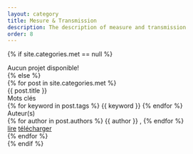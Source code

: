 ```yaml
---
layout: category
title: Mesure & Transmission
description: The description of measure and transmission
order: 8
---
```


{% if site.categories.met == null %}
<div class="row"> Aucun projet disponible! </div>
{% else %}
<div class="row">
{% for post in site.categories.met %}
<div class="col m6 s12">
<div class="card white">
<div class="card-content grey-text text-darken-2">
<span class="card-title"> {{ post.title }} </span>
<div class="row">
<div class="project-h">Mots clés</div> 
<div>
<!-- keywords -->
{% for keyword in post.tags %}
<span class="keyword"> {{ keyword }} </span>
{% endfor %}
</div>
<div class="project-h">Auteur(s)</div>
<div>
<!-- authors name -->
{% for author in post.authors %}
<span class="author"> {{ author }} </span>, 
{% endfor %}
</div>
</div>
<div class="card-action">
<a href="#" class="grey-text darken-3">lire</a>
<a href="#" class="grey-text darken-3">télécharger</a>
</div>
</div>                    
</div>
</div>
    {% endfor %}
</div>
{% endif %}


